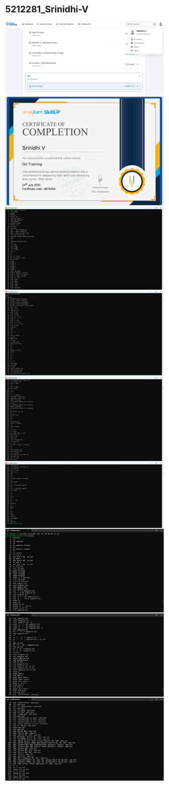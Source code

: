 # 5212281_Srinidhi-V

<img src="https://github.com/SrinidhiV23/5212281_Srinidhi-V/blob/main/SDLC/5212281_Srinidhi%20V(Great%20Learning).jpg" alt="image">

<img src="https://github.com/SrinidhiV23/5212281_Srinidhi-V/blob/main/GIT/5212281_Srinidhi%20V(SimpliLearn_Certificate).jpg" alt="image">

<img src="https://github.com/SrinidhiV23/5212281_Srinidhi-V/blob/main/linux/linux_commands1.jpg" alt="image">

<img src="https://github.com/SrinidhiV23/5212281_Srinidhi-V/blob/main/linux/linux_commands2.jpg" alt="image">

<img src="https://github.com/SrinidhiV23/5212281_Srinidhi-V/blob/main/linux/linux_commands3.jpg" alt="image">

<img src="https://github.com/SrinidhiV23/5212281_Srinidhi-V/blob/main/linux/linux_commands4.jpg" alt="image">

<img src="https://github.com/SrinidhiV23/5212281_Srinidhi-V/blob/main/linux/linux_commands5.jpg" alt="image">

<img src="https://github.com/SrinidhiV23/5212281_Srinidhi-V/blob/main/linux/linux_commands6.jpg" alt="image">

<img src="https://github.com/SrinidhiV23/5212281_Srinidhi-V/blob/main/linux/linux_commands7.jpg" alt="image">

